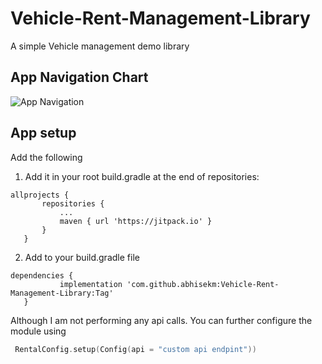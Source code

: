 # Vehicle-Rent-Management-Library

A simple Vehicle management demo library

## App Navigation Chart
![App Navigation](https://i.ibb.co/pz41vX6/rental-nav.png)

## App setup 

 Add the following
 
 1. Add it in your root build.gradle at the end of repositories:
 ```
 allprojects {
		repositories {
			...
			maven { url 'https://jitpack.io' }
		}
	}
 ```
 2. Add to your build.gradle file
 ```
 dependencies {
	        implementation 'com.github.abhisekm:Vehicle-Rent-Management-Library:Tag'
	}
 ```
 
 Although I am not performing any api calls. You can further configure the module using
 
 
 ```kotlin
  RentalConfig.setup(Config(api = "custom api endpint"))
 ```
